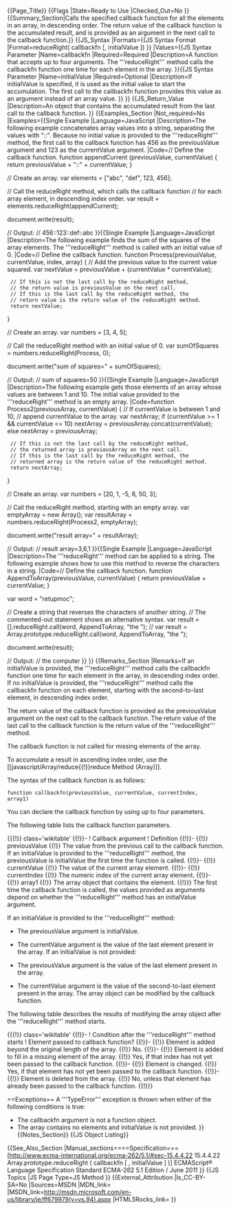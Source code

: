 {{Page_Title}}
{{Flags
|State=Ready to Use
|Checked_Out=No
}}
{{Summary_Section|Calls the specified callback function for all the elements in an array, in descending order. The return value of the callback function is the accumulated result, and is provided as an argument in the next call to the callback function.}}
{{JS_Syntax
|Formats={{JS Syntax Format
|Format=reduceRight( callbackfn [, initialValue ])
}}
|Values={{JS Syntax Parameter
|Name=callbackfn
|Required=Required
|Description=A function that accepts up to four arguments. The '''reduceRight''' method calls the callbackfn function one time for each element in the array.
}}{{JS Syntax Parameter
|Name=initialValue
|Required=Optional
|Description=If initialValue is specified, it is used as the initial value to start the accumulation. The first call to the callbackfn function provides this value as an argument instead of an array value.
}}
}}
{{JS_Return_Value
|Description=An object that contains the accumulated result from the last call to the callback function.
}}
{{Examples_Section
|Not_required=No
|Examples={{Single Example
|Language=JavaScript
|Description=The following example concatenates array values into a string, separating the values with "::". Because no initial value is provided to the '''reduceRight''' method, the first call to the callback function has 456 as the previousValue argument and 123 as the currentValue argument.
|Code=// Define the callback function.
 function appendCurrent (previousValue, currentValue) {
     return previousValue + "::" + currentValue;
     }
 
 // Create an array.
 var elements = ["abc", "def", 123, 456];
 
 // Call the reduceRight method, which calls the callback function
 // for each array element, in descending index order.
 var result = elements.reduceRight(appendCurrent);
 
 document.write(result);
 
 // Output:
 //  456::123::def::abc
}}{{Single Example
|Language=JavaScript
|Description=The following example finds the sum of the squares of the array elements. The '''reduceRight''' method is called with an initial value of 0.
|Code=// Define the callback function.
 function Process(previousValue, currentValue, index, array) {
     // Add the previous value to the current value squared.
     var nextValue = previousValue + (currentValue * currentValue);
 
     // If this is not the last call by the reduceRight method,
     // the return value is previousValue on the next call.
     // If this is the last call by the reduceRight method, the
     // return value is the return value of the reduceRight method.
     return nextValue;
 }
 
 // Create an array.
 var numbers = [3, 4, 5];
 
 // Call the reduceRight method with an initial value of 0.
 var sumOfSquares = numbers.reduceRight(Process, 0);
 
 document.write("sum of squares=" + sumOfSquares);
 
 // Output:
 //  sum of squares=50
}}{{Single Example
|Language=JavaScript
|Description=The following example gets those elements of an array whose values are between 1 and 10. The initial value provided to the '''reduceRight''' method is an empty array.
|Code=function Process2(previousArray, currentValue) {
     // If currentValue is between 1 and 10, 
     // append currentValue to the array.
     var nextArray;
     if (currentValue &gt;= 1 &amp;&amp; currentValue &lt;= 10)
         nextArray = previousArray.concat(currentValue);
     else
         nextArray = previousArray;
 
     // If this is not the last call by the reduceRight method,
     // the returned array is previousArray on the next call.
     // If this is the last call by the reduceRight method, the
     // returned array is the return value of the reduceRight method.
     return nextArray;
 }
 
 // Create an array.
 var numbers = [20, 1, -5, 6, 50, 3];
 
 // Call the reduceRight method, starting with an empty array.
 var emptyArray = new Array();
 var resultArray = numbers.reduceRight(Process2, emptyArray);
 
 document.write("result array=" + resultArray);
 
 // Output:
 //  result array=3,6,1
}}{{Single Example
|Language=JavaScript
|Description=The '''reduceRight''' method can be applied to a string. The following example shows how to use this method to reverse the characters in a string.
|Code=// Define the callback function.
 function AppendToArray(previousValue, currentValue) {
     return previousValue + currentValue;
 }
 
 var word = "retupmoc";
 
 // Create a string that reverses the characters of another string.
 // The commented-out statement shows an alternative syntax.
 var result = [].reduceRight.call(word, AppendToArray, "the ");
 // var result = Array.prototype.reduceRight.call(word, AppendToArray, "the ");
 
 document.write(result);
 
 // Output:
 // the computer
}}
}}
{{Remarks_Section
|Remarks=If an initialValue is provided, the '''reduceRight''' method calls the callbackfn function one time for each element in the array, in descending index order. If no initialValue is provided, the '''reduceRight''' method calls the callbackfn function on each element, starting with the second-to-last element, in descending index order.

The return value of the callback function is provided as the previousValue argument on the next call to the callback function. The return value of the last call to the callback function is the return value of the '''reduceRight''' method.

The callback function is not called for missing elements of the array.

To accumulate a result in ascending index order, use the [[javascript/Array/reduce{{!}}reduce Method (Array)]].

The syntax of the callback function is as follows:

<code>function callbackfn(previousValue, currentValue, currentIndex, array1)</code>

You can declare the callback function by using up to four parameters.

The following table lists the callback function parameters.

{{{!}} class='wikitable'
{{!}}-
! Callback argument
! Definition
{{!}}-
{{!}} previousValue
{{!}} The value from the previous call to the callback function. If an initialValue is provided to the '''reduceRight''' method, the previousValue is initialValue the first time the function is called.
{{!}}-
{{!}} currentValue
{{!}} The value of the current array element.
{{!}}-
{{!}} currentIndex
{{!}} The numeric index of the current array element.
{{!}}-
{{!}} array1
{{!}} The array object that contains the element.
{{!}}} 
The first time the callback function is called, the values provided as arguments depend on whether the '''reduceRight''' method has an initialValue argument.

If an initialValue is provided to the '''reduceRight''' method:

* The previousValue argument is initialValue.
* The currentValue argument is the value of the last element present in the array.
If an initialValue is not provided:

* The previousValue argument is the value of the last element present in the array.
* The currentValue argument is the value of the second-to-last element present in the array.
The array object can be modified by the callback function.

The following table describes the results of modifying the array object after the '''reduceRight''' method starts.

{{{!}} class='wikitable'
{{!}}-
! Condition after the '''reduceRight''' method starts
! Element passed to callback function?
{{!}}-
{{!}} Element is added beyond the original length of the array.
{{!}} No.
{{!}}-
{{!}} Element is added to fill in a missing element of the array.
{{!}} Yes, if that index has not yet been passed to the callback function.
{{!}}-
{{!}} Element is changed.
{{!}} Yes, if that element has not yet been passed to the callback function.
{{!}}-
{{!}} Element is deleted from the array.
{{!}} No, unless that element has already been passed to the callback function.
{{!}}}

==Exceptions==
A '''TypeError''' exception is thrown when either of the following conditions is true:

* The callbackfn argument is not a function object.
* The array contains no elements and initialValue is not provided.
}}
{{Notes_Section}}
{{JS Object Listing}}

{{See_Also_Section
|Manual_sections====Specification===
[http://www.ecma-international.org/ecma-262/5.1/#sec-15.4.4.22 15.4.4.22 Array.prototype.reduceRight ( callbackfn [ , initialValue ] )]
ECMAScript® Language Specification
Standard ECMA-262
5.1 Edition / June 2011
}}
{{JS Topics
|JS Page Type=JS Method
}}
{{External_Attribution
|Is_CC-BY-SA=No
|Sources=MSDN
|MDN_link=
|MSDN_link=http://msdn.microsoft.com/en-us/library/ie/ff679979(v=vs.94).aspx
|HTML5Rocks_link=
}}